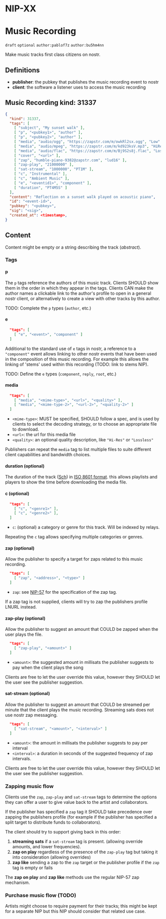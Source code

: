 # NIP-XX
# Music Recording

`draft` `optional` `author:pablof7z` `author:bu5hm4nn`

Make music tracks first class citizens on nostr.

## Definitions

 - **publisher**: the pubkey that publishes the music recording event to nostr
 - **client**: the software a listener uses to access the music recording

## Music Recording kind: 31337

```JSON
{
  "kind": 31337,
  "tags": [
    [ "subject", "My sunset walk" ],
    [ "p", "<pubkey1>", "author" ],
    [ "p", "<pubkey2>", "author" ],
    [ "media", "audio/ogg", "https://zapstr.com/m/owkRl2sx.ogg", "Low" ],
    [ "media", "audio/mpeg", "https://zapstr.com/m/kd923ksV.mp3", "HiRes" ],
    [ "media", "audio/flac", "https://zapstr.com/m/Bj9S2s8j.flac", "Lossless" ],
    [ "cover", "<url>" ],
    [ "zap", "humble-piano-9382@zapstr.com", "lud16" ],
    [ "zap-play", "21000000" ],
    [ "sat-stream", "1000000", "PT1M" ],
    [ "c", "Instrumental" ],
    [ "c", "Ambient Music" ],
    [ "e", "<eventid1>", "component" ],
    [ "duration", "PT4M5S" ]
  ],
  "content": "Reflection on a sunset walk played on acoustic piano",
  "id": "<event-id>",
  "pubkey": "<pubkey>",
  "sig": "<sig>",
  "created_at": <timestamp>,
}
```

## Content

Content might be empty or a string describing the track (*abstract*).

### Tags

#### p

The `p` tags reference the authors of this music track. Clients SHOULD show them in the order in which they appear in the tags. Clients CAN make the author names a clickable link to the author's profile to open in a general nostr client, or alternatively to create a view with other tracks by this author.

TODO: Complete the `p` types (`author`, etc.)

#### e

```JSON
  "tags": [
  	[ "e", "<event>", "component" ]
  ]
```

Additional to the standard use of `e` tags in nostr, a reference to a `"component"` event allows linking to other nostr events that have been used in the composition of this music recording. For example this allows the linking of 'stems' used within this recording (TODO: link to stems NIP).

TODO: Define the `e` types (`component`, `reply`, `root`, etc.)

#### media

```JSON
  "tags": [
  	[ "media", "<mime-type>", "<url>", "<quality>" ],
  	[ "media", "<mime-type-2>", "<url-2>", "<quality-2>" ]
  ]
```

 - `<mime-type>`: MUST be specified, SHOULD follow a spec, and is used by clients to select the decoding strategy, or to choose an appropriate file to download.
 - `<url>`: the url for this media file
 - `<quality>`: an optional quality description, like `"Hi-Res"` or `"Lossless"`

Publishers can repeat the `media` tag to list multiple files to suite different client capabilities and bandwidth choices.

#### duration (optional)

The duration of the track ([Sch](https://schema.org/duration)) in [ISO 8601 format](https://en.wikipedia.org/wiki/ISO_8601#Durations). this allows playlists and players to show the time before downloading the media file.

#### c (optional)

```JSON
  "tags": [
    [ "c", "<genre1>" ],
    [ "c", "<genre2>" ],
  ]
```

 - `c`: (optional) a category or genre for this track. Will be indexed by relays.

Repeating the `c` tag allows specifying multiple categories or genres.

#### zap (optional)

Allow the publisher to specify a target for zaps related to this music recording.

```JSON
  "tags": [
  	[ "zap", "<address>", "<type>" ]
  ]
```

 - `zap`: see [NIP-57](57.md#appendix-g-zap-tag-on-zapped-event) for the specification of the zap tag.

If a zap tag is not supplied, clients will try to zap the publishers profile LNURL instead.

#### zap-play (optional)

Allow the publisher to suggest an amount that COULD be zapped when the user plays the file.

```JSON
  "tags": [
  	[ "zap-play", "<amount>" ]
  ]
```
 - `<amount>`: the suggested amount in millisats the publisher suggests to pay when the client plays the song

Clients are free to let the user override this value, however they SHOULD let the user see the publisher suggestion.

#### sat-stream (optional)

Allow the publisher to suggest an amount that COULD be streamed per minute that the client plays the music recording. Streaming sats does not use nostr zap messaging.

```JSON
  "tags": [
  	[ "sat-stream", "<amount>", "<interval>" ]
  ]
```

 - `<amount>`: the amount in millisats the publisher suggests to pay per interval
 - `<interval>`: a duration in seconds of the suggested frequency of zap intervals.

Clients are free to let the user override this value, however they SHOULD let the user see the publisher suggestion.

### Zapping music flow

Clients use the `zap`, `zap-play` and `sat-stream` tags to determine the options they can offer a user to give value back to the artist and collaborators.

If the publisher has specified a `zap` tag it SHOULD take precedence over zapping the publishers profile (for example if the publisher has specified a split target to distribute funds to collaborators).

The client should try to support giving back in this order:

1. **streaming sats** if a `sat-stream` tag is present. (allowing override amounts, and lower frequencies).
2. **zap on play** regardless of the presence of the `zap-play` tag but taking it into consideration (allowing overrides)
3. **zap like** sending a zap to the `zap` target or the publisher profile if the `zap` tag is empty or fails

The **zap on play** and **zap like** methods use the regular NIP-57 zap mechanism.

### Purchase music flow (TODO)

Artists might choose to require payment for their tracks; this might be kept for a separate NIP but this NIP should consider that related use case.
